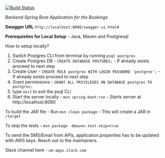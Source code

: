 [![Build Status](https://dev.azure.com/shridharkalagi/umapps/_apis/build/status/umapps.Booking-Backend?branchName=master)](https://dev.azure.com/shridharkalagi/umapps/_build/latest?definitionId=1&branchName=master)


*Backend Spring Boot Application for the Bookings*

**Swagger URL** `http://localhost:8080/swagger-ui.html#`

**Prerequisites for Local Setup** - Java, Maven and Postgresql


How to setup locally?

1. Switch Postgres CLI from terminal by running `psql postgres`
2. Create Postgres DB - `CREATE DATABASE POSTGRES;` - If already exists proceed to next step
3. Create User - `CREATE ROLE postgres WITH LOGIN PASSWORD 'postgres';` - If already exists proceed to next step
4. Grant permissions - `GRANT ALL PRIVILEGES ON DATABASE postgres TO postgres;`
5. type `exit` to exit the psql CLI
5. Start the server locally - `mvn spring-boot:run` - Starts server at http://localhost:8080


To build the JAR file - Run `mvn clean package` - This will create a JAR in `/target`


To skip the tests - `mvn package -Dmaven.test.skip=true`

To send the SMS/Email from APIs, application.properties has to be updated with AWS keys. Reach out to the maintainers.

Slack channel here - `um-apps.slack.com`


